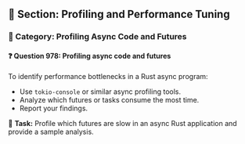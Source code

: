 ## 📘 Section: Profiling and Performance Tuning  
### 🔹 Category: Profiling Async Code and Futures  
#### ❓ Question 978: Profiling async code and futures

To identify performance bottlenecks in a Rust async program:

- Use `tokio-console` or similar async profiling tools.
- Analyze which futures or tasks consume the most time.
- Report your findings.

🔧 **Task:** Profile which futures are slow in an async Rust application and provide a sample analysis.
